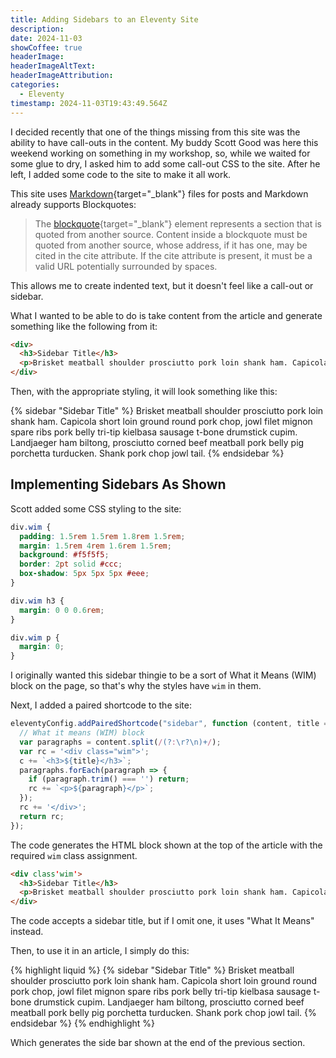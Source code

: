 ```yaml
---
title: Adding Sidebars to an Eleventy Site
description: 
date: 2024-11-03
showCoffee: true
headerImage: 
headerImageAltText: 
headerImageAttribution: 
categories:
  - Eleventy
timestamp: 2024-11-03T19:43:49.564Z
---
```


I decided recently that one of the things missing from this site was the ability to have call-outs in the content. My buddy Scott Good was here this weekend working on something in my workshop, so, while we waited for some glue to dry, I asked him to add some call-out CSS to the site. After he left, I added some code to the site to make it all work.

This site uses [Markdown](https://daringfireball.net/projects/markdown/){target="_blank"} files for posts and Markdown already supports Blockquotes:

> The [blockquote](https://w3.org/TR/2011/WD-html5-author-20110809/the-blockquote-element.html){target="_blank"} element represents a section that is quoted from another source. Content inside a blockquote must be quoted from another source, whose address, if it has one, may be cited in the cite attribute. If the cite attribute is present, it must be a valid URL potentially surrounded by spaces.

This allows me to create indented text, but it doesn't feel like a call-out or sidebar.

What I wanted to be able to do is take content from the article and generate something like the following from it:

```html
<div>
  <h3>Sidebar Title</h3>
  <p>Brisket meatball shoulder prosciutto pork loin shank ham. Capicola short loin ground round pork chop, jowl filet mignon spare ribs pork belly tri-tip kielbasa sausage t-bone drumstick cupim. Landjaeger ham biltong, prosciutto corned beef meatball pork belly pig porchetta turducken. Shank pork chop jowl tail.</p>
</div>
```

Then, with the appropriate styling, it will look something like this:

{% sidebar "Sidebar Title" %}
Brisket meatball shoulder prosciutto pork loin shank ham. Capicola short loin ground round pork chop, jowl filet mignon spare ribs pork belly tri-tip kielbasa sausage t-bone drumstick cupim. Landjaeger ham biltong, prosciutto corned beef meatball pork belly pig porchetta turducken. Shank pork chop jowl tail.
{% endsidebar %}

## Implementing Sidebars As Shown

Scott added some CSS styling to the site:

```css
div.wim {
  padding: 1.5rem 1.5rem 1.8rem 1.5rem;
  margin: 1.5rem 4rem 1.6rem 1.5rem;
  background: #f5f5f5;
  border: 2pt solid #ccc;
  box-shadow: 5px 5px 5px #eee;
}

div.wim h3 {
  margin: 0 0 0.6rem;
}

div.wim p {
  margin: 0;
}
```

I originally wanted this sidebar thingie to be a sort of What it Means (WIM) block on the page, so that's why the styles have `wim` in them.

Next, I added a paired shortcode to the site:

```javascript
eleventyConfig.addPairedShortcode("sidebar", function (content, title = "What it Means") {
  // What it means (WIM) block
  var paragraphs = content.split(/(?:\r?\n)+/);
  var rc = '<div class="wim">';
  c += `<h3>${title}</h3>`;
  paragraphs.forEach(paragraph => {
    if (paragraph.trim() === '') return;
    rc += `<p>${paragraph}</p>`;
  });
  rc += '</div>';
  return rc;
});
```

The code generates the HTML block shown at the top of the article with the required `wim` class assignment.

```html
<div class'wim'>
  <h3>Sidebar Title</h3>
  <p>Brisket meatball shoulder prosciutto pork loin shank ham. Capicola short loin ground round pork chop, jowl filet mignon spare ribs pork belly tri-tip kielbasa sausage t-bone drumstick cupim. Landjaeger ham biltong, prosciutto corned beef meatball pork belly pig porchetta turducken. Shank pork chop jowl tail.</p>
</div>
```

The code accepts a sidebar title, but if I omit one, it uses "What It Means" instead.

Then, to use it in an article, I simply do this:

{% highlight liquid %}
{% sidebar "Sidebar Title" %}
Brisket meatball shoulder prosciutto pork loin shank ham. Capicola short loin ground round pork chop, jowl filet mignon spare ribs pork belly tri-tip kielbasa sausage t-bone drumstick cupim. Landjaeger ham biltong, prosciutto corned beef meatball pork belly pig porchetta turducken. Shank pork chop jowl tail.
{% endsidebar %}
{% endhighlight %}

Which generates the side bar shown at the end of the previous section.
